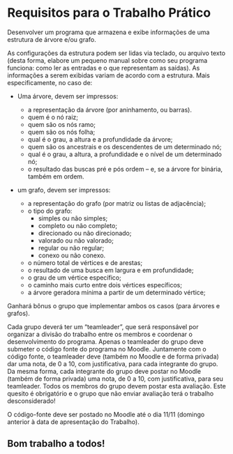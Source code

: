 # Requisitos para o Trabalho Prático

<p>Desenvolver um programa que armazena e exibe informações de uma
estrutura de árvore e/ou grafo.</p>
<p>
  As configurações da estrutura podem ser lidas via teclado, ou arquivo
  texto (desta forma, elabore um pequeno manual sobre como seu programa funciona: como ler as
  entradas e o que representam as saídas). As informações a serem exibidas variam de acordo com a
  estrutura. Mais especificamente, no caso de:
</p>
<ul>
  <li>
    <p>Uma árvore, devem ser impressos:</p>
    <ul>
      <li>a representação da árvore (por aninhamento, ou barras).</li>
      <li>quem é o nó raiz;</li>
      <li>quem são os nós ramo;</li>
      <li>quem são os nós folha;</li>
      <li>qual é o grau, a altura e a profundidade da árvore;</li>
      <li>quem são os ancestrais e os descendentes de um determinado nó;</li>
      <li>qual é o grau, a altura, a profundidade e o nível de um determinado nó;</li>
      <li>o resultado das buscas pré e pós ordem – e, se a árvore for binária, também em ordem.</li>
    </ul>
  </li>
  <li>
    <p>um grafo, devem ser impressos:</p>
    <ul>
      <li>a representação do grafo (por matriz ou listas de adjacência);</li>
      <li>o tipo do grafo:
        <ul>
          <li>simples ou não simples;</li>
          <li>completo ou não completo;</li>
          <li>direcionado ou não direcionado;</li>
          <li>valorado ou não valorado;</li>
          <li>regular ou não regular;</li>
          <li>conexo ou não conexo.</li>
        </ul>
      </li>
      <li>o número total de vértices e de arestas;</li>
      <li>o resultado de uma busca em largura e em profundidade;</li>
      <li>o grau de um vértice específico;</li>
      <li>o caminho mais curto entre dois vértices específicos;</li>
      <li>a árvore geradora mínima a partir de um determinado vértice;</li>
    </ul>
  </li>
</ul>
<p>Ganhará bônus o grupo que implementar ambos os casos (para árvores e grafos).</p>
<p>Cada grupo deverá ter um “teamleader”, que será responsável por organizar a divisão do trabalho entre
  os membros e coordenar o desenvolvimento do programa. Apenas o teamleader do grupo deve
  submeter o código fonte do programa no Moodle. Juntamente com o código fonte, o teamleader deve
  (também no Moodle e de forma privada) dar uma nota, de 0 a 10, com justificativa, para cada
  integrante do grupo. Da mesma forma, cada integrante do grupo deve postar no Moodle (também de
  forma privada) uma nota, de 0 a 10, com justificativa, para seu teamleader. Todos os membros do
  grupo devem postar esta avaliação. Este quesito é obrigatório e o grupo que não enviar avaliação terá
  o trabalho desconsiderado!</p>
<p>O código-fonte deve ser postado no Moodle até o dia 11/11 (domingo anterior à data de apresentação
do Trabalho).</p>
<h2>Bom trabalho a todos!</h2>
